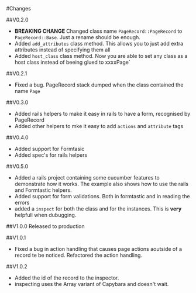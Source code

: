 #Changes

##V0.2.0
* __BREAKING CHANGE__ Changed class name `PageRecord::PageRecord` to `PageRecord::Base`. Just a rename should be enough.
* Added `add_attributes` class method. This allows you to just add extra attributes instead of specifying them all
* Added `host_class` class method. Now you are able to set any class as a host class instead of beeing glued to xxxxPage`

##V0.2.1
* Fixed a bug. PageRecord stack dumped when the class contained the name `Page` 

##V0.3.0
* Added rails helpers to make it easy in rails to have a form, recognised by PageRecord
* Added other helpers to mke it easy to add `actions` and `attribute` tags

##V0.4.0
* Added support for Formtasic
* Added spec's for rails helpers

##V0.5.0
* Added a rails project containing some cucumber features to demonstrate how it works. The example also shows how to use the rails and Formtastic helpers.
* Added support for form validations. Both in formtastic and in reading the errors
* added a `inspect` for both the class and for the instances. This is __very__ helpfull when dubugging.

##V1.0.0
Released to production

##V1.0.1
* Fixed a bug in action handling that causes page actions aoutside of a record te be noticed. Refactored the action handling.

##V1.0.2
* Added the id of the record to the inspector.
* inspecting uses the Array variant of Capybara and doesn't wait. 